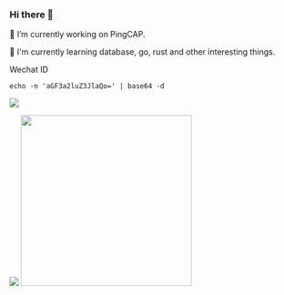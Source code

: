### Hi there 👋

🔭 I’m currently working on PingCAP.

🌱 I'm currently learning database, go, rust and other interesting things.

Wechat ID

```
echo -n 'aGF3a2luZ3JlaQo=' | base64 -d
```

![](https://github-profile-summary-cards.vercel.app/api/cards/profile-details?username=hawkingrei&theme=monokai)

<img src="https://github-profile-trophy.vercel.app/?username=hawkingrei&column=4&row=2&margin-w=20&margin-h=10" />

[tidb-commits]: https://img.shields.io/badge/800+commits-black?logoColor=balck&logo=go&label=TiDB&style=social


<img src="https://github.com/user-attachments/assets/aca4edb0-066a-4d38-849d-df8373d631f6" width="300" height="300">
